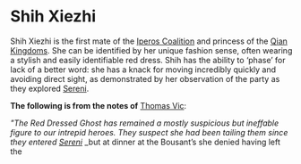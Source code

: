 # Shih Xiezhi
Shih Xiezhi is the first mate of the [Iperos Coalition](../Iperos%20Coalition) and princess of the [Qian Kingdoms](../Nations%20in%20Iperos/Qian%20Kingdoms.md). She can be identified by her unique fashion sense, often wearing a stylish and easily identifiable red dress. Shih has the ability to ‘phase’ for lack of a better word: she has a knack for moving incredibly quickly and avoiding direct sight, as demonstrated by her observation of the party as they explored [Sereni](../../Locations/Carthus/Sereni).

**The following is from the notes of** [Thomas Vic](../../Player%20Characters/Thomas%20Vic.md):

_"The Red Dressed Ghost has remained a mostly suspicious but ineffable figure to our intrepid heroes. They suspect she had been tailing them since they entered_ [_Sereni_](../../Locations/Carthus/Sereni) _but at dinner at the Bousant’s she denied having left the 